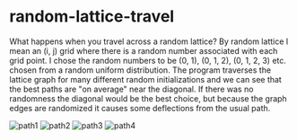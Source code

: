 # random-lattice-travel
What happens when you travel across a random lattice? By random lattice I mean an (i, j) grid where there is a random number associated with each grid point. I chose the random numbers to be (0, 1), (0, 1, 2), (0, 1, 2, 3) etc. chosen from a random uniform distribution. The program traverses the lattice graph for many different random initializations and we can see that the best paths are "on average" near the diagonal. If there was no randomness the diagonal would be the best choice, but because the graph edges are randomized it causes some deflections from the usual path.


![path1](images/histogram_and_path1.png)
![path2](images/histogram_and_path2.png)
![path3](images/histogram_and_path3.png)
![path4](images/histogram_and_path4.png)

